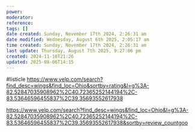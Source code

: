 ```yaml
---
power: 
moderator: 
reference: 
tags: []
date created: Sunday, November 17th 2024, 2:26:31 am
date modified: Wednesday, August 6th 2025, 2:05:17 am
time created: Sunday, November 17th 2024, 2:26:31 am
last update: Thursday, August 7th 2025, 9:27:06 pm
created: 2024-11-16T21:26
updated: 2025-08-06T14:15
---
```

#listicle 
https://www.yelp.com/search?find_desc=wings&find_loc=Ohio&sortby=rating&l=g%3A-82.52847035908962%2C40.72365252144194%2C-83.53646596455837%2C39.35693552617938

https://www.yelp.com/search?find_desc=wings&find_loc=Ohio&l=g%3A-82.52847035908962%2C40.72365252144194%2C-83.53646596455837%2C39.35693552617938&sortby=review_countgoo